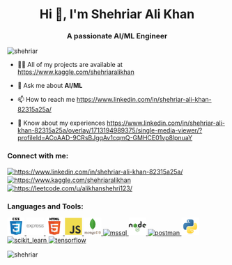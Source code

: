 <!DOCTYPE html>
<html lang="en">
<head>
<meta charset="UTF-8">
<meta name="viewport" content="width=device-width, initial-scale=1.0">
</head>
<body>

<h1 align="center">Hi 👋, I'm Shehriar Ali Khan</h1>
<h3 align="center">A passionate AI/ML Engineer</h3>

<p align="left"> <img src="https://komarev.com/ghpvc/?username=shehriar&label=Profile%20views&color=0e75b6&style=flat" alt="shehriar" /> </p>

- 👨‍💻 All of my projects are available at <a href="https://www.kaggle.com/shehriaralikhan">https://www.kaggle.com/shehriaralikhan</a>

- 💬 Ask me about **AI/ML**

- 📫 How to reach me <a href="https://www.linkedin.com/in/shehriar-ali-khan-82315a25a/">https://www.linkedin.com/in/shehriar-ali-khan-82315a25a/</a>

- 📄 Know about my experiences <a href="https://www.linkedin.com/in/shehriar-ali-khan-82315a25a/overlay/1713194989375/single-media-viewer/?profileId=ACoAAD-9CRsBJgqAv1cqmQ-GMHCE01vp8lpnuaY">https://www.linkedin.com/in/shehriar-ali-khan-82315a25a/overlay/1713194989375/single-media-viewer/?profileId=ACoAAD-9CRsBJgqAv1cqmQ-GMHCE01vp8lpnuaY</a>

<h3 align="left">Connect with me:</h3>
<p align="left">
<a href="https://linkedin.com/in/https://www.linkedin.com/in/shehriar-ali-khan-82315a25a/" target="blank"><img align="center" src="https://raw.githubusercontent.com/rahuldkjain/github-profile-readme-generator/master/src/images/icons/Social/linked-in-alt.svg" alt="https://www.linkedin.com/in/shehriar-ali-khan-82315a25a/" height="30" width="40" /></a>
<a href="https://kaggle.com/https://www.kaggle.com/shehriaralikhan" target="blank"><img align="center" src="https://raw.githubusercontent.com/rahuldkjain/github-profile-readme-generator/master/src/images/icons/Social/kaggle.svg" alt="https://www.kaggle.com/shehriaralikhan" height="30" width="40" /></a>
<a href="https://www.leetcode.com/https://leetcode.com/u/alikhanshehri123/" target="blank"><img align="center" src="https://raw.githubusercontent.com/rahuldkjain/github-profile-readme-generator/master/src/images/icons/Social/leet-code.svg" alt="https://leetcode.com/u/alikhanshehri123/" height="30" width="40" /></a>
</p>

<h3 align="left">Languages and Tools:</h3>
<p align="left"> <a href="https://www.w3schools.com/css/" target="_blank" rel="noreferrer"> <img src="https://raw.githubusercontent.com/devicons/devicon/master/icons/css3/css3-original-wordmark.svg" alt="css3" width="40" height="40"/> </a> <a href="https://expressjs.com" target="_blank" rel="noreferrer"> <img src="https://raw.githubusercontent.com/devicons/devicon/master/icons/express/express-original-wordmark.svg" alt="express" width="40" height="40"/> </a> <a href="https://www.w3.org/html/" target="_blank" rel="noreferrer"> <img src="https://raw.githubusercontent.com/devicons/devicon/master/icons/html5/html5-original-wordmark.svg" alt="html5" width="40" height="40"/> </a> <a href="https://developer.mozilla.org/en-US/docs/Web/JavaScript" target="_blank" rel="noreferrer"> <img src="https://raw.githubusercontent.com/devicons/devicon/master/icons/javascript/javascript-original.svg" alt="javascript" width="40" height="40"/> </a> <a href="https://www.mongodb.com/" target="_blank" rel="noreferrer"> <img src="https://raw.githubusercontent.com/devicons/devicon/master/icons/mongodb/mongodb-original-wordmark.svg" alt="mongodb" width="40" height="40"/> </a> <a href="https://www.microsoft.com/en-us/sql-server" target="_blank" rel="noreferrer"> <img src="https://www.svgrepo.com/show/303229/microsoft-sql-server-logo.svg" alt="mssql" width="40" height="40"/> </a> <a href="https://nodejs.org" target="_blank" rel="noreferrer"> <img src="https://raw.githubusercontent.com/devicons/devicon/master/icons/nodejs/nodejs-original-wordmark.svg" alt="nodejs" width="40" height="40"/> </a> <a href="https://postman.com" target="_blank" rel="noreferrer"> <img src="https://www.vectorlogo.zone/logos/getpostman/getpostman-icon.svg" alt="postman" width="40" height="40"/> </a> <a href="https://www.python.org" target="_blank" rel="noreferrer"> <img src="https://raw.githubusercontent.com/devicons/devicon/master/icons/python/python-original.svg" alt="python" width="40" height="40"/> </a> <a href="https://scikit-learn.org/" target="_blank" rel="noreferrer"> <img src="https://upload.wikimedia.org/wikipedia/commons/0/05/Scikit_learn_logo_small.svg" alt="scikit_learn" width="40" height="40"/> </a> <a href="https://www.tensorflow.org" target="_blank" rel="noreferrer"> <img src="https://www.vectorlogo.zone/logos/tensorflow/tensorflow-icon.svg" alt="tensorflow" width="40" height="40"/> </a> </p>

<p><img align="center" src="https://github-readme-streak-stats.herokuapp.com/?user=shehriar&" alt="shehriar" /></p>

</body>
</html>
